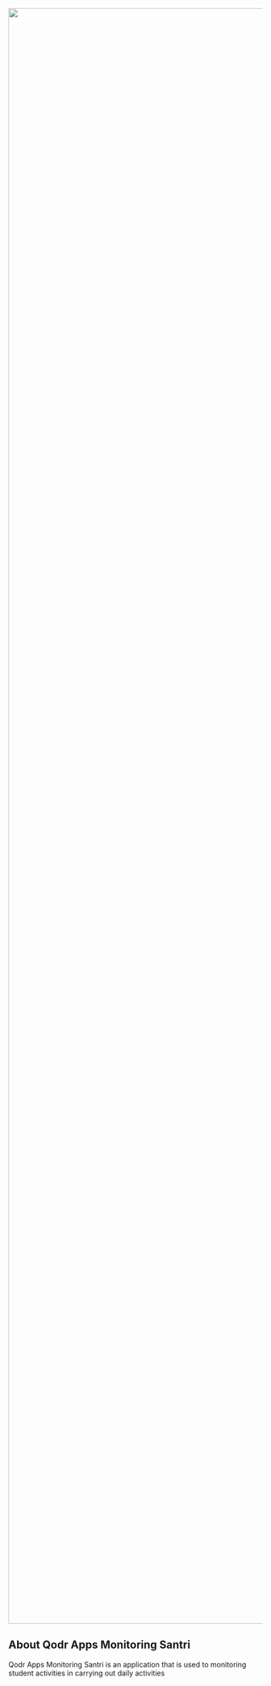 <p align="center"><img src="https://donasi.qodr.or.id/assets/images/logo-color.png" width="3200"></p>

## About Qodr Apps Monitoring Santri

Qodr Apps Monitoring Santri is an application that is used to monitoring student activities in carrying out daily activities